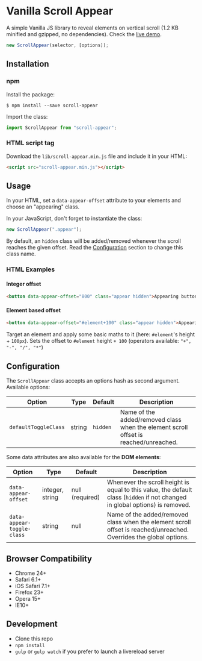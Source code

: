 
# Vanilla Scroll Appear

A simple Vanilla JS library to reveal elements on vertical scroll (1.2 KB minified and gzipped, no dependencies). Check the [live demo](https://www.spharian.be/lab/scroll-appear).

```js
new ScrollAppear(selector, [options]);
```

## Installation

### npm

Install the package:
```
$ npm install --save scroll-appear
```

Import the class:
```jsx
import ScrollAppear from "scroll-appear";
```

### HTML script tag
Download the `lib/scroll-appear.min.js` file and include it in your HTML:
```html
<script src="scroll-appear.min.js"></script>
```

## Usage

In your HTML, set a `data-appear-offset` attribute to your elements and choose an "appearing" class.

In your JavaScript, don't forget to instantiate the class:
```js
new ScrollAppear(".appear");
```

By default, an `hidden` class will be added/removed whenever the scroll reaches the given offset. Read the [Configuration](https://github.com/Spharian/scroll-appear#configuration) section to change this class name.

### HTML Examples

#### Integer offset
```html
<button data-appear-offset="800" class="appear hidden">Appearing button</button>
```

#### Element based offset
```html
<button data-appear-offset="#element+100" class="appear hidden">Appearing button</button>
```
Target an element and apply some basic maths to it (here: `#element`'s height + `100px`).
Sets the offset to `#element` height `+ 100` (operators available: `"+", "-", "/", "*"`)

## Configuration

The `ScrollAppear` class accepts an options hash as second argument. Available options:

Option               | Type   | Default  | Description
-------------------- | ------ | -------- | -----------
`defaultToggleClass` | string | `hidden` | Name of the added/removed class when the element scroll offset is reached/unreached.

Some data attributes are also available for the **DOM elements**:

Option               | Type    | Default         | Description
-------------------- | ------- | --------------- | -----------
`data-appear-offset` | integer, string | null (required) | Whenever the scroll height is equal to this value, the default class (`hidden` if not changed in global options) is removed.
`data-appear-toggle-class` | string | null | Name of the added/removed class when the element scroll offset is reached/unreached. Overrides the global options.

## Browser Compatibility
- Chrome 24+
- Safari 6.1+
- iOS Safari 7.1+
- Firefox 23+
- Opera 15+
- IE10+

## Development
- Clone this repo
- `npm install`
- `gulp` or `gulp watch` if you prefer to launch a livereload server
